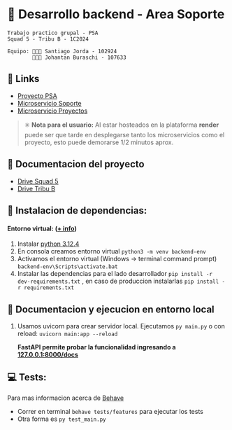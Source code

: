 # 💾 Desarrollo backend - Area Soporte
    Trabajo practico grupal - PSA 
    Squad 5 - Tribu B - 1C2024

    Equipo: 👨🏻‍🦱 Santiago Jorda - 102924
            👨🏻‍🦱 Johantan Buraschi - 107633 


## 🔗 Links 
* [Proyecto PSA](https://psa-management-system.onrender.com/)
* [Microservicio Soporte](https://psa-support-microservice.onrender.com/docs)
* [Microservicio Proyectos](https://psa-project-microservice.onrender.com/docs)
> ✳️ **Nota para el usuario:** Al estar hosteados en la plataforma **render** puede ser que tarde en desplegarse tanto los microservicios como el proyecto, esto puede demorarse 1/2 minutos aprox. 

## 📄 Documentacion del proyecto
* [Drive Squad 5](https://drive.google.com/drive/folders/16KUXoImTK2DJhupSf9I3fHXa1O-lUWv8?usp=drive_link)
* [Drive Tribu B](https://drive.google.com/drive/folders/1kk9sMHNTHK2ZDU2OysbkcFmO0dborEGy?usp=drive_link)

## 🔨 Instalacion de dependencias:

#### Entorno virtual: ([+ info](https://docs.python.org/es/3/library/venv.html)) 

1. Instalar [python 3.12.4](https://www.python.org/)
2. En consola creamos entorno virtual `python3 -m venv backend-env`
3. Activamos el entorno virtual (Windows -> terminal command prompt) `backend-env\Scripts\activate.bat`
4. Instalar las dependencias para el lado desarrollador `pip install -r dev-requirements.txt` , en caso de produccion instalarlas `pip install -r requirements.txt`
<!-- 6. Instalamos Selenium `pip install selenium`  -->

## 📖 Documentacion y ejecucion en entorno local
1. Usamos uvicorn para crear servidor local. Ejecutamos `py main.py` o con reload: `uvicorn main:app --reload`

    **FastAPI permite probar la funcionalidad ingresando a [127.0.0.1:8000/docs](127.0.0.1:8000/docs)**



## 💻 Tests:
Para mas informacion acerca de [Behave](https://behave.readthedocs.io/en/latest/tutorial/#environmental-controls)
* Correr en terminal `behave tests/features` para ejecutar los tests
* Otra forma es `py test_main.py`
